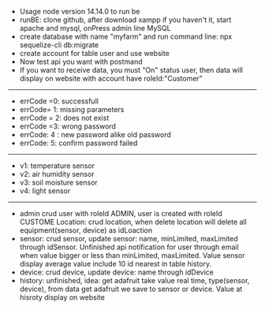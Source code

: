 <!-- @format -->

- Usage node version 14.14.0 to run be
- runBE: clone github, after download xampp if you haven't it, start apache and mysql, onPress admin line MySQL
- create database with name "myfarm" and run command line: npx sequelize-cli db:migrate
- create account for table user and use website
- Now test api you want with postmand
- If you want to receive data, you must "On" status user, then data will display on website with account have
  roleId:"Customer"

---

- errCode =0: successfull
- errCode= 1: missing parameters
- errCode = 2: does not exist
- errCode =3: wrong password
- errCode: 4 : new password alike old password
- errCode: 5: confirm password failed

---

- v1: temperature sensor
- v2: air humidity sensor
- v3: soil moisture sensor
- v4: light sensor

---

- admin crud user with roleId ADMIN, user is created with roleId CUSTOME Location: crud location, when delete location
  will delete all equipment(sensor, device) as idLoaction
- sensor: crud sensor, update sensor: name, minLimited, maxLimited through idSensor. Unfinished api notification for
  user through email when value bigger or less than minLimited, maxLimited. Value sensor display average value include
  10 id nearest in table history.
- device: crud device, update device: name through idDevice
- history: unfinished, idea: get adafruit take value real time, type(sensor, device), from data get adafruit we save to
  sensor or device. Value at hisroty display on website

   
